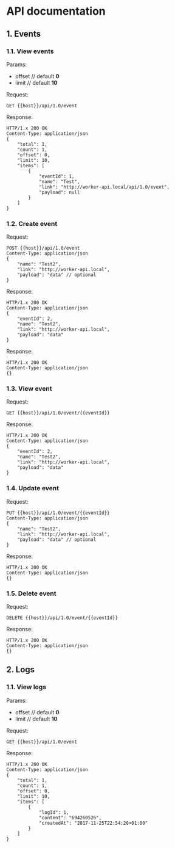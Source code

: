 # API documentation

## 1. Events

### 1.1. View events

Params:

* offset  // default **0**
* limit  // default **10**

Request:

```
GET {{host}}/api/1.0/event
```

Response:
```
HTTP/1.x 200 OK
Content-Type: application/json
{
    "total": 1,
    "count": 1,
    "offset": 0,
    "limit": 10,
    "items": [
        {
            "eventId": 1,
            "name": "Test",
            "link": "http://worker-api.local/api/1.0/event",
            "payload": null
        }
    ]
}
```

### 1.2. Create event

Request:
```
POST {{host}}/api/1.0/event
Content-Type: application/json
{
    "name": "Test2",
    "link": "http://worker-api.local",
    "payload": "data" // optional
}
```

Response:
```
HTTP/1.x 200 OK
Content-Type: application/json
{
    "eventId": 2,
    "name": "Test2",
    "link": "http://worker-api.local",
    "payload": "data"
}
```

Response:
```
HTTP/1.x 200 OK
Content-Type: application/json
{}
```

### 1.3. View event

Request:
```
GET {{host}}/api/1.0/event/{{eventId}}
```

Response:
```
HTTP/1.x 200 OK
Content-Type: application/json
{
    "eventId": 2,
    "name": "Test2",
    "link": "http://worker-api.local",
    "payload": "data"
}
```

### 1.4. Update event

Request:
```
PUT {{host}}/api/1.0/event/{{eventId}}
Content-Type: application/json
{
    "name": "Test2",
    "link": "http://worker-api.local",
    "payload": "data" // optional
}
```

Response:
```
HTTP/1.x 200 OK
Content-Type: application/json
{}
```

### 1.5. Delete event

Request:
```
DELETE {{host}}/api/1.0/event/{{eventId}}
```

Response:
```
HTTP/1.x 200 OK
Content-Type: application/json
{}
```

## 2. Logs

### 1.1. View logs

Params:

* offset  // default **0**
* limit  // default **10**

Request:

```
GET {{host}}/api/1.0/event
```

Response:
```
HTTP/1.x 200 OK
Content-Type: application/json
{
    "total": 1,
    "count": 1,
    "offset": 0,
    "limit": 10,
    "items": [
        {
            "logId": 1,
            "content": "694260526",
            "createdAt": "2017-11-25T22:54:28+01:00"
        }
    ]
}
```
